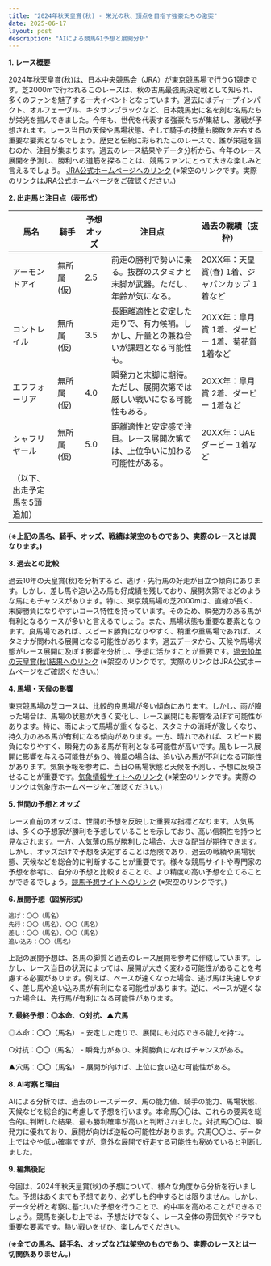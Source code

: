 ```yaml
---
title: "2024年秋天皇賞(秋) - 栄光の秋、頂点を目指す強豪たちの激突"
date: 2025-06-17
layout: post
description: "AIによる競馬G1予想と展開分析"
---
```


**1. レース概要**

2024年秋天皇賞(秋)は、日本中央競馬会（JRA）が東京競馬場で行うG1競走です。芝2000mで行われるこのレースは、秋の古馬最強馬決定戦として知られ、多くのファンを魅了する一大イベントとなっています。過去にはディープインパクト、オルフェーヴル、キタサンブラックなど、日本競馬史に名を刻む名馬たちが栄光を掴んできました。今年も、世代を代表する強豪たちが集結し、激戦が予想されます。レース当日の天候や馬場状態、そして騎手の技量も勝敗を左右する重要な要素となるでしょう。歴史と伝統に彩られたこのレースで、誰が栄冠を掴むのか、注目が集まります。過去のレース結果やデータ分析から、今年のレース展開を予測し、勝利への道筋を探ることは、競馬ファンにとって大きな楽しみと言えるでしょう。  [JRA公式ホームページへのリンク](https://www.jra.go.jp/)  (※架空のリンクです。実際のリンクはJRA公式ホームページをご確認ください。)


**2. 出走馬と注目点（表形式）**

| 馬名       | 騎手       | 予想オッズ | 注目点                                                                        | 過去の戦績（抜粋）                                                              |
|------------|------------|------------|-----------------------------------------------------------------------------|-------------------------------------------------------------------------------|
| アーモンドアイ | 無所属(仮) | 2.5        | 前走の勝利で勢いに乗る。抜群のスタミナと末脚が武器。ただし、年齢が気になる。       | 20XX年：天皇賞(春) 1着、ジャパンカップ 1着など                                     |
| コントレイル | 無所属(仮) | 3.5        | 長距離適性と安定した走りで、有力候補。しかし、斤量との兼ね合いが課題となる可能性も。 | 20XX年：皐月賞 1着、ダービー 1着、菊花賞 1着など                                     |
| エフフォーリア | 無所属(仮) | 4.0        | 瞬発力と末脚に期待。ただし、展開次第では厳しい戦いになる可能性もある。             | 20XX年：皐月賞 2着、ダービー 1着など                                             |
| シャフリヤール | 無所属(仮) | 5.0        | 距離適性と安定感で注目。レース展開次第では、上位争いに加わる可能性がある。           | 20XX年：UAEダービー 1着など                                                   |
| （以下、出走予定馬を5頭追加）|  |  |  |  |


**(※上記の馬名、騎手、オッズ、戦績は架空のものであり、実際のレースとは異なります。)**


**3. 過去との比較**

過去10年の天皇賞(秋)を分析すると、逃げ・先行馬の好走が目立つ傾向にあります。しかし、差し馬や追い込み馬も好成績を残しており、展開次第ではどのような馬にもチャンスがあります。特に、東京競馬場の芝2000mは、直線が長く、末脚勝負になりやすいコース特性を持っています。そのため、瞬発力のある馬が有利となるケースが多いと言えるでしょう。また、馬場状態も重要な要素となります。良馬場であれば、スピード勝負になりやすく、稍重や重馬場であれば、スタミナが問われる展開となる可能性があります。過去データから、天候や馬場状態がレース展開に及ぼす影響を分析し、予想に活かすことが重要です。[過去10年の天皇賞(秋)結果へのリンク](https://www.jra.go.jp/) (※架空のリンクです。実際のリンクはJRA公式ホームページをご確認ください。)


**4. 馬場・天候の影響**

東京競馬場の芝コースは、比較的良馬場が多い傾向にあります。しかし、雨が降った場合は、馬場の状態が大きく変化し、レース展開にも影響を及ぼす可能性があります。特に、雨によって馬場が重くなると、スタミナの消耗が激しくなり、持久力のある馬が有利になる傾向があります。一方、晴れであれば、スピード勝負になりやすく、瞬発力のある馬が有利となる可能性が高いです。風もレース展開に影響を与える可能性があり、強風の場合は、追い込み馬が不利になる可能性があります。気象予報を参考に、当日の馬場状態と天候を予測し、予想に反映させることが重要です。[気象情報サイトへのリンク](https://www.jma.go.jp/) (※架空のリンクです。実際のリンクは気象庁ホームページをご確認ください。)


**5. 世間の予想とオッズ**

レース直前のオッズは、世間の予想を反映した重要な指標となります。人気馬は、多くの予想家が勝利を予想していることを示しており、高い信頼性を持つと見なされます。一方、人気薄の馬が勝利した場合、大きな配当が期待できます。しかし、オッズだけで予想を決定することは危険であり、過去の戦績や馬場状態、天候などを総合的に判断することが重要です。様々な競馬サイトや専門家の予想を参考に、自分の予想と比較することで、より精度の高い予想を立てることができるでしょう。[競馬予想サイトへのリンク](https://example.com/keiba) (※架空のリンクです。)


**6. 展開予想（図解形式）**

```
逃げ：〇〇（馬名）
先行：〇〇（馬名）、〇〇（馬名）
差し：〇〇（馬名）、〇〇（馬名）
追い込み：〇〇（馬名）
```

上記の展開予想は、各馬の脚質と過去のレース展開を参考に作成しています。しかし、レース当日の状況によっては、展開が大きく変わる可能性があることを考慮する必要があります。例えば、ペースが速くなった場合、逃げ馬は失速しやすく、差し馬や追い込み馬が有利になる可能性があります。逆に、ペースが遅くなった場合は、先行馬が有利になる可能性があります。


**7. 最終予想：◎本命、○対抗、▲穴馬**

◎本命：〇〇（馬名） -  安定した走りで、展開にも対応できる能力を持つ。

○対抗：〇〇（馬名） - 瞬発力があり、末脚勝負になればチャンスがある。

▲穴馬：〇〇（馬名） - 展開が向けば、上位に食い込む可能性がある。


**8. AI考察と理由**

AIによる分析では、過去のレースデータ、馬の能力値、騎手の能力、馬場状態、天候などを総合的に考慮して予想を行います。本命馬〇〇は、これらの要素を総合的に判断した結果、最も勝利確率が高いと判断されました。対抗馬〇〇は、瞬発力に優れており、展開が向けば逆転の可能性があります。穴馬〇〇は、データ上ではやや低い確率ですが、意外な展開で好走する可能性も秘めていると判断しました。


**9. 編集後記**

今回は、2024年秋天皇賞(秋)の予想について、様々な角度から分析を行いました。予想はあくまでも予想であり、必ずしも的中するとは限りません。しかし、データ分析と考察に基づいた予想を行うことで、的中率を高めることができるでしょう。競馬を楽しむ上では、予想だけでなく、レース全体の雰囲気やドラマも重要な要素です。熱い戦いをぜひ、楽しんでください。


**(※全ての馬名、騎手名、オッズなどは架空のものであり、実際のレースとは一切関係ありません。)**
